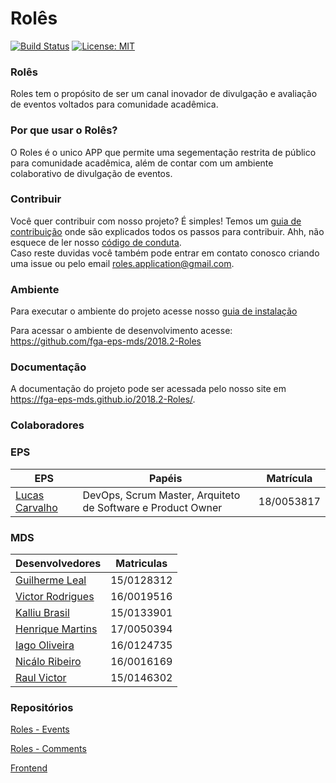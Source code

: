 
# Rolês
 [![Build Status](https://travis-ci.com/fga-eps-mds/2018.2-Roles.svg?branch=master)](https://travis-ci.com/fga-eps-mds/2018.2-Roles)
 [![License: MIT](https://img.shields.io/badge/License-MIT-yellow.svg)](https://opensource.org/licenses/MIT)


### Rolês

Roles tem o propósito de ser um canal inovador de divulgação e avaliação de eventos voltados para comunidade acadêmica.

### Por que usar o Rolês?

O Roles é o unico APP que permite uma segementação restrita de público para comunidade acadêmica, além de contar com um ambiente colaborativo de divulgação de eventos.


### Contribuir
Você quer contribuir com nosso projeto? É simples! Temos um [guia de contribuição](CONTRIBUTING.md) onde são explicados todos os passos para contribuir. Ahh, não esquece de ler nosso [código de conduta](CODE_OF_CONDUCT.md).   
Caso reste duvidas você também pode entrar em contato conosco criando uma issue ou pelo email roles.application@gmail.com.  

### Ambiente

Para executar o ambiente do projeto acesse nosso [guia de instalação](guia_de_instalacao.md)

Para acessar o ambiente de desenvolvimento acesse:  https://github.com/fga-eps-mds/2018.2-Roles

### Documentação

A documentação do projeto pode ser acessada pelo nosso site em https://fga-eps-mds.github.io/2018.2-Roles/.


### Colaboradores

### EPS
|EPS|Papéis|Matrícula|
|----|----|----|
|[Lucas Carvalho](https://github.com/lcunha)|DevOps, Scrum Master, Arquiteto de Software e Product Owner|18/0053817|

### MDS
|Desenvolvedores | Matriculas|
|----|----|
|[Guilherme Leal](https://github.com/gleal17)|15/0128312|
|[Victor Rodrigues](https://github.com/VictorRodriguesS0)|16/0019516|
|[Kalliu Brasil](https://github.com/kalliub)|15/0133901|
|[Henrique Martins](https://github.com/Henrike100)|17/0050394|
|[Iago Oliveira](https://github.com/iagoomr)|16/0124735|
|[Nicálo Ribeiro](https://github.com/nicaloribeiro)|16/0016169|
|[Raul Victor](https://github.com/raulvicto)|15/0146302|

### Repositórios 
[Roles - Events](https://github.com/RolesFGA/2018.2-Roles_Events)

[Roles - Comments](https://github.com/RolesFGA/2018.2-Roles_Comments)

[Frontend](https://github.com/fga-eps-mds/2018.2-FGAPP-FrontEnd)
